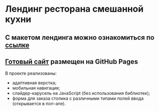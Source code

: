 # Лендинг ресторана смешанной кухни

## С макетом лендинга можно ознакомиться по [ссылке](https://clck.ru/34eFJM)

## [Готовый сайт](https://afkeomre.github.io/restaurant/) размещен на GitHub Pages

В проекте реализованы:

-  адаптивная верстка;
-  мобильная навигация;
-  слайдер-карусель на JavaScript (без использования библиотек);
-  форма для заказа столика с различными типами полей ввода (открывается в поп-апе).

